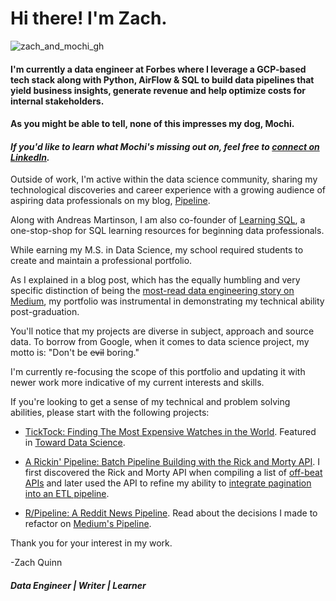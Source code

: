 # Hi there! I'm Zach. 

![zach_and_mochi_gh](https://github.com/Zachlq/Professional_Portfolio/assets/58344148/ec3f6ee0-04f3-471b-9d56-f4f5e3972aed)

#### I'm currently a data engineer at Forbes where I leverage a GCP-based tech stack along with Python, AirFlow & SQL to build data pipelines that yield business insights, generate revenue and help optimize costs for internal stakeholders. 

#### As you might be able to tell, none of this impresses my dog, Mochi.

#### *If you'd like to learn what Mochi's missing out on, feel free to [connect on LinkedIn](https://www.linkedin.com/in/zach-l-quinn/).*

Outside of work, I'm active within the data science community, sharing my technological discoveries and career experience with a growing audience of aspiring data professionals on my blog, [Pipeline](https://medium.com/pipeline-a-data-engineering-resource).

Along with Andreas Martinson, I am also co-founder of [Learning SQL](https://medium.com/learning-sql/latest), a one-stop-shop for SQL learning resources for beginning data professionals. 

While earning my M.S. in Data Science, my school required students to create and maintain a professional portfolio.

As I explained in a blog post, which has the equally humbling and very specific distinction of being the [most-read data engineering story on Medium](https://medium.com/pipeline-a-data-engineering-resource/3-data-science-projects-that-got-me-12-interviews-and-1-that-got-me-in-trouble-f376682b4e21), my portfolio was instrumental in demonstrating my technical ability post-graduation. 

You'll notice that my projects are diverse in subject, approach and source data. To borrow from Google, when it comes to data science project, my motto is: "Don't be ~~evil~~ boring."

I'm currently re-focusing the scope of this portfolio and updating it with newer work more indicative of my current interests and skills. 

If you're looking to get a sense of my technical and problem solving abilities, please start with the following projects:

- [TickTock: Finding The Most Expensive Watches in the World](https://github.com/Zachlq/Professional_Portfolio/blob/main/Data%20Engineering/PIpelines/Batch_Pipeline/Watches/watch_viz_work.ipynb). Featured in [Toward Data Science](https://medium.com/towards-data-science/how-i-used-python-and-sql-to-find-the-most-expensive-watches-in-the-world-785ff71bc893?source=your_stories_page-------------------------------------).

- [A Rickin' Pipeline: Batch Pipeline Building with the Rick and Morty API](https://github.com/Zachlq/Professional_Portfolio/blob/main/Data%20Engineering/PIpelines/Batch_Pipeline/Rick_and_Morty/rick_and_morty_api_pipeline.ipynb). I first discovered the Rick and Morty API when compiling a list of [off-beat APIs](https://medium.com/pipeline-a-data-engineering-resource/free-offbeat-apis-for-data-engineers-to-practice-building-etl-pipelines-db61b3dc94a6) and later used the API to refine my ability to [integrate pagination into an ETL pipeline](https://medium.com/pipeline-a-data-engineering-resource/how-to-use-python-to-access-data-in-multiple-urls-with-rick-and-morty-6d0d3d502cb5).

- [R/Pipeline: A Reddit News Pipeline](https://github.com/Zachlq/Professional_Portfolio/blob/main/Data%20Engineering/PIpelines/Batch_Pipeline/Reddit_News/refactor_reddit_news.py). Read about the decisions I made to refactor on [Medium's Pipeline](https://medium.com/pipeline-a-data-engineering-resource/refactoring-a-python-etl-pipeline-with-example-e82392e36bb1).

Thank you for your interest in my work.

-Zach Quinn

#### *Data Engineer | Writer | Learner*

